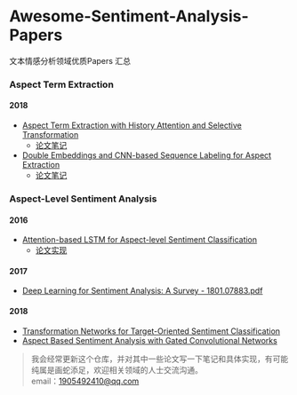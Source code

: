 # Awesome-Sentiment-Analysis-Papers
文本情感分析领域优质Papers 汇总

### Aspect Term Extraction

#### 2018
* [Aspect Term Extraction with History Attention and Selective Transformation](https://arxiv.org/pdf/1805.00760.pdf)
    * [论文笔记](https://zhuanlan.zhihu.com/p/51189078)
* [Double Embeddings and CNN-based Sequence Labeling for Aspect Extraction](http://aclweb.org/anthology/P18-2094?tdsourcetag=s_pctim_aiomsg)
    * [论文笔记](https://zhuanlan.zhihu.com/p/51358039)
    

### Aspect-Level Sentiment Analysis

#### 2016
* [Attention-based LSTM for Aspect-level Sentiment Classification](https://aclweb.org/anthology/D16-1058?tdsourcetag=s_pctim_aiomsg)
    * [论文实现](https://github.com/zhangsiqi951016/SA-Models/tree/master/models/models/attention_based_lstm)


#### 2017
* [Deep Learning for Sentiment Analysis: A Survey - 1801.07883.pdf](https://arxiv.org/ftp/arxiv/papers/1801/1801.07883.pdf?tdsourcetag=s_pctim_aiomsg)


#### 2018
* [Transformation Networks for Target-Oriented Sentiment Classification](https://arxiv.org/pdf/1805.01086.pdf)
* [Aspect Based Sentiment Analysis with Gated Convolutional Networks](http://aclweb.org/anthology/P18-1234)

> 我会经常更新这个仓库，并对其中一些论文写一下笔记和具体实现，有可能纯属是画蛇添足，欢迎相关领域的人士交流沟通。  
> email：1905492410@qq.com
